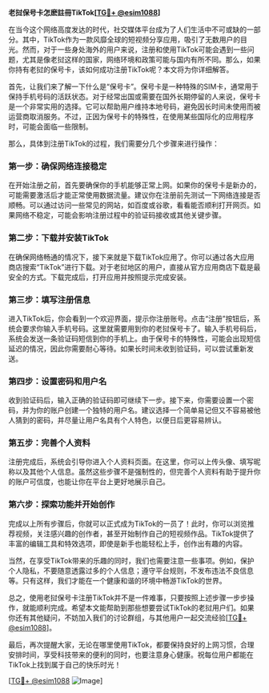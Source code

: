 **老挝保号卡怎麽註冊TikTok[[TG💪+ @esim1088](https://t.me/s/esim1088)]**

在当今这个网络高度发达的时代，社交媒体平台成为了人们生活中不可或缺的一部分。其中，TikTok作为一款风靡全球的短视频分享应用，吸引了无数用户的目光。然而，对于一些身处海外的用户来说，注册和使用TikTok可能会遇到一些问题，尤其是像老挝这样的国家，网络环境和政策可能与国内有所不同。那么，如果你持有老挝的保号卡，该如何成功注册TikTok呢？本文将为你详细解答。

首先，让我们来了解一下什么是“保号卡”。保号卡是一种特殊的SIM卡，通常用于保持手机号码的活跃状态。对于经常出国或需要在国外长期停留的人来说，保号卡是一个非常实用的选择。它可以帮助用户维持本地号码，避免因长时间未使用而被运营商取消服务。不过，正因为保号卡的特殊性，在使用某些国际化的应用程序时，可能会面临一些限制。

那么，具体到注册TikTok的过程，我们需要分几个步骤来进行操作：

### 第一步：确保网络连接稳定

在开始注册之前，首先要确保你的手机能够正常上网。如果你的保号卡是新办的，可能需要激活后才能正常使用数据流量。建议你在注册前先测试一下网络连接是否顺畅。可以通过访问一些常见的网站，如百度或谷歌，看看能否顺利打开网页。如果网络不稳定，可能会影响注册过程中的验证码接收或其他关键步骤。

### 第二步：下载并安装TikTok

在确保网络畅通的情况下，接下来就是下载TikTok应用了。你可以通过各大应用商店搜索“TikTok”进行下载。对于老挝地区的用户，直接从官方应用商店下载是最安全的方式。下载完成后，打开应用并按照提示完成安装。

### 第三步：填写注册信息

进入TikTok后，你会看到一个欢迎界面，提示你注册账号。点击“注册”按钮后，系统会要求你输入手机号码。这里就需要用到你的老挝保号卡了。输入手机号码后，系统会发送一条验证码短信到你的手机上。由于保号卡的特殊性，可能会出现短信延迟的情况，因此你需要耐心等待。如果长时间未收到验证码，可以尝试重新发送。

### 第四步：设置密码和用户名

收到验证码后，输入正确的验证码即可继续下一步。接下来，你需要设置一个密码，并为你的账户创建一个独特的用户名。建议选择一个简单易记但又不容易被他人猜到的密码，并尽量让用户名具有个人特色，以便日后更容易辨认。

### 第五步：完善个人资料

注册完成后，系统会引导你进入个人资料页面。在这里，你可以上传头像、填写昵称以及其他个人信息。虽然这些步骤不是强制性的，但完善个人资料有助于提升你的账户可信度，也能让你在平台上更好地展示自己。

### 第六步：探索功能并开始创作

完成以上所有步骤后，你就可以正式成为TikTok的一员了！此时，你可以浏览推荐视频，关注感兴趣的创作者，甚至开始制作自己的短视频作品。TikTok提供了丰富的编辑工具和特效选项，即使是新手也能轻松上手，创作出有趣的内容。

当然，在享受TikTok带来的乐趣的同时，我们也需要注意一些事项。例如，保护个人隐私，不要随意透露过多的个人信息；遵守平台规则，不发布违法不良信息等。只有这样，我们才能在一个健康和谐的环境中畅游TikTok的世界。

总之，使用老挝保号卡注册TikTok并不是一件难事，只要按照上述步骤一步步操作，就能顺利完成。希望本文能帮助到那些想要尝试TikTok的老挝用户们。如果你还有其他疑问，不妨加入我们的讨论群组，与其他用户一起交流经验[[TG💪+ @esim1088](https://t.me/s/esim1088)]。

最后，再次提醒大家，无论在哪里使用TikTok，都要保持良好的上网习惯，合理安排时间，享受科技带来的便利的同时，也要注意身心健康。祝每位用户都能在TikTok上找到属于自己的快乐时光！

[[TG💪+ @esim1088](https://t.me/s/esim1088) ![Image](https://i.postimg.cc/4NQfJmqS/Snipaste-2025-05-13-00-14-12.png)]